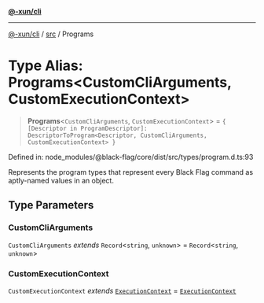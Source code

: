 [**@-xun/cli**](../../README.md)

***

[@-xun/cli](../../README.md) / [src](../README.md) / Programs

# Type Alias: Programs\<CustomCliArguments, CustomExecutionContext\>

> **Programs**\<`CustomCliArguments`, `CustomExecutionContext`\> = `{ [Descriptor in ProgramDescriptor]: DescriptorToProgram<Descriptor, CustomCliArguments, CustomExecutionContext> }`

Defined in: node\_modules/@black-flag/core/dist/src/types/program.d.ts:93

Represents the program types that represent every Black Flag command as
aptly-named values in an object.

## Type Parameters

### CustomCliArguments

`CustomCliArguments` *extends* `Record`\<`string`, `unknown`\> = `Record`\<`string`, `unknown`\>

### CustomExecutionContext

`CustomExecutionContext` *extends* [`ExecutionContext`](ExecutionContext.md) = [`ExecutionContext`](ExecutionContext.md)
